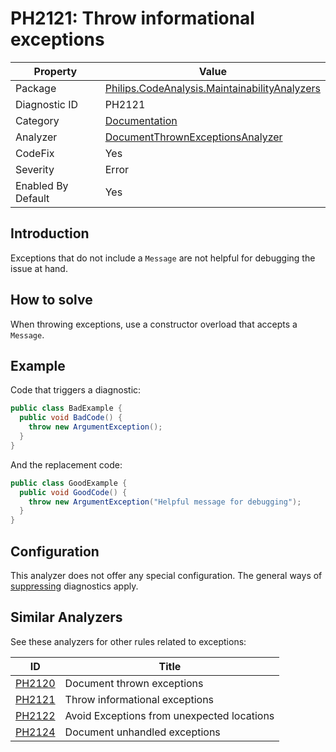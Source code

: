 # PH2121: Throw informational exceptions

| Property | Value  |
|--|--|
| Package | [Philips.CodeAnalysis.MaintainabilityAnalyzers](https://www.nuget.org/packages/Philips.CodeAnalysis.MaintainabilityAnalyzers) |
| Diagnostic ID | PH2121 |
| Category  | [Documentation](../Documentation.md) |
| Analyzer | [DocumentThrownExceptionsAnalyzer](https://github.com/philips-software/roslyn-analyzers/blob/main/Philips.CodeAnalysis.MaintainabilityAnalyzers/Documentation/DocumentThrownExceptionsAnalyzer.cs)
| CodeFix  | Yes |
| Severity | Error |
| Enabled By Default | Yes |

## Introduction

Exceptions that do not include a `Message` are not helpful for debugging the issue at hand.

## How to solve

When throwing exceptions, use a constructor overload that accepts a `Message`.

## Example

Code that triggers a diagnostic:
``` cs
public class BadExample {
  public void BadCode() {
    throw new ArgumentException();
  }
}
```

And the replacement code:
``` cs
public class GoodExample {
  public void GoodCode() {
    throw new ArgumentException("Helpful message for debugging");
  }
}
```

## Configuration

This analyzer does not offer any special configuration. The general ways of [suppressing](https://learn.microsoft.com/en-us/dotnet/fundamentals/code-analysis/suppress-warnings) diagnostics apply.

## Similar Analyzers

See these analyzers for other rules related to exceptions:

| ID | Title  |
|--|--|
| [PH2120](./PH2120.md) | Document thrown exceptions |
| [PH2121](./PH2121.md) | Throw informational exceptions |
| [PH2122](./PH2122.md) | Avoid Exceptions from unexpected locations |
| [PH2124](./PH2124.md) | Document unhandled exceptions |
